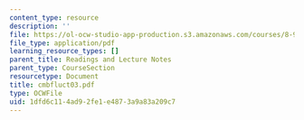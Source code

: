 ```yaml
---
content_type: resource
description: ''
file: https://ol-ocw-studio-app-production.s3.amazonaws.com/courses/8-942-cosmology-fall-2001/1dfd6c114ad92fe1e4873a9a83a209c7_cmbfluct03.pdf
file_type: application/pdf
learning_resource_types: []
parent_title: Readings and Lecture Notes
parent_type: CourseSection
resourcetype: Document
title: cmbfluct03.pdf
type: OCWFile
uid: 1dfd6c11-4ad9-2fe1-e487-3a9a83a209c7
---
```

